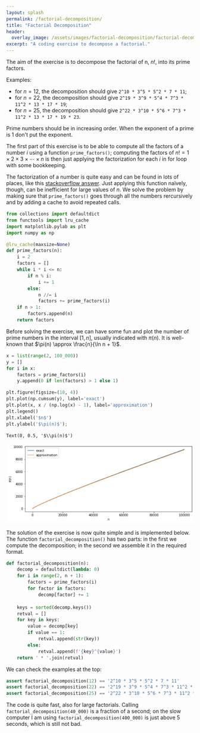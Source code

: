 ```yaml
---
layout: splash
permalink: /factorial-decomposition/
title: "Factorial Decomposition"
header:
  overlay_image: /assets/images/factorial-decomposition/factorial-decomposition.jpg
excerpt: "A coding exercise to decompose a factorial."
---
```


The aim of the exercise is to decompose the factorial of n, $n!$, into its prime factors.

Examples:

- for $n = 12$, the decomposition should give `2^10 * 3^5 * 5^2 * 7 * 11`;
- for $n = 22$, the decomposition should give `2^19 * 3^9 * 5^4 * 7^3 * 11^2 * 13 * 17 * 19`;
- for $n = 25$, the decomposition should give `2^22 * 3^10 * 5^6 * 7^3 * 11^2 * 13 * 17 * 19 * 23`.

Prime numbers should be in increasing order. When the exponent of a prime is 1 don't put the exponent.

The first part of this exercise is to be able to compute all the factors of a number $i$ using a function
`prime_factors()`; computing the
factors of $n! = 1 \times 2 \times 3 \times \cdots \times n$ is then just applying the factorization for each $i$ in  for loop with some bookkeeping. 

The factorization of a number is quite easy and can be found in lots of places, like this [stackoverflow answer](https://stackoverflow.com/questions/15347174/python-finding-prime-factors). Just applying this function naïvely, though, can be inefficient for large values of $n$. We solve the problem by making sure that `prime_factors()` goes through all the numbers rercursively and by adding a cache to avoid repeated calls.


```python
from collections import defaultdict
from functools import lru_cache
import matplotlib.pylab as plt
import numpy as np
```


```python
@lru_cache(maxsize=None)
def prime_factors(n):
    i = 2
    factors = []
    while i * i <= n:
        if n % i:
            i += 1
        else:
            n //= i
            factors += prime_factors(i)
    if n > 1:
        factors.append(n)
    return factors
```

Before solving the exercise, we can have some fun and plot the number of prime numbers in the interval $[1, n]$,
usually indicated with $\pi(n)$. It is well-known that $\pi(n) \approx \frac{n}{\ln n + 1}$.


```python
x = list(range(2, 100_000))
y = []
for i in x:
    factors = prime_factors(i)
    y.append(0 if len(factors) > 1 else 1)
```


```python
plt.figure(figsize=(10, 4))
plt.plot(np.cumsum(y), label='exact')
plt.plot(x, x / (np.log(x) - 1), label='approximation')
plt.legend()
plt.xlabel('$n$')
plt.ylabel('$\pi(n)$');
```




    Text(0, 0.5, '$\\pi(n)$')




    
![png](/assets/images/factorial-decomposition/factorial-decomposition-1.png)
    


The solution of the exercise is now quite simple and is implemented below. The function `factorial_decomposition()` has two parts: in the first we compute the decomposition; in the second we assemble it in the required format.


```python
def factorial_decomposition(n):
    decomp = defaultdict(lambda: 0)
    for i in range(2, n + 1):
        factors = prime_factors(i)
        for factor in factors:
            decomp[factor] += 1

    keys = sorted(decomp.keys())
    retval = []
    for key in keys:
        value = decomp[key]
        if value == 1:
            retval.append(str(key))
        else:
            retval.append(f'{key}^{value}')
    return ' * '.join(retval)
```

We can check the examples at the top:


```python
assert factorial_decomposition(12) == '2^10 * 3^5 * 5^2 * 7 * 11'
assert factorial_decomposition(22) == '2^19 * 3^9 * 5^4 * 7^3 * 11^2 * 13 * 17 * 19'
assert factorial_decomposition(25) == '2^22 * 3^10 * 5^6 * 7^3 * 11^2 * 13 * 17 * 19 * 23'
```

The code is quite fast, also for large factorials. Calling `factorial_decomposition(40_000)` is a fraction of a second; on the slow computer I am using `factorial_decomposition(400_000)` is just above 5 seconds, which is still not bad.
